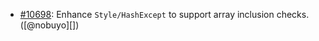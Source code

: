 * [#10698](https://github.com/rubocop/rubocop/issues/10698): Enhance `Style/HashExcept` to support array inclusion checks. ([@nobuyo][])
